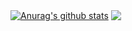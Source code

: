 <a href="https://github.com/KeyCode17"><img align="center" src="https://github-readme-stats-beta-rust-25.vercel.app/api?username=keycode17&show_icons=true&include_all_commits=true&theme=transparent&hide_border=false" alt="Anurag's github stats" /></a> <a href="https://github.com/KeyCode17"><img align="center" src="https://github-readme-stats-beta-rust-25.vercel.app/api/top-langs/?username=keycode17&layout=compact&theme=buefy&hide_border=true" /></a>
<!--
**KeyCode17/KeyCode17** is a ✨ _special_ ✨ repository because its `README.md` (this file) appears on your GitHub profile.

Here are some ideas to get you started:

- 🔭 I’m currently working on ...
- 🌱 I’m currently learning ...
- 👯 I’m looking to collaborate on ...
- 🤔 I’m looking for help with ...
- 💬 Ask me about ...
- 📫 How to reach me: ...
- 😄 Pronouns: ...
- ⚡ Fun fact: ...
-->
